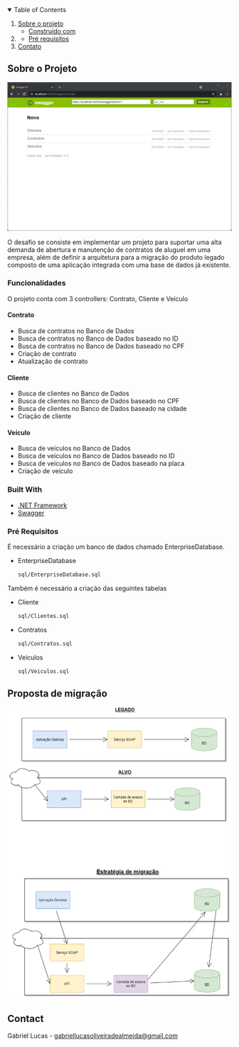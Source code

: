
<!-- TABLE OF CONTENTS -->
<details open="open">
  <summary>Table of Contents</summary>
  <ol>
    <li>
      <a href="#about-the-project">Sobre o projeto</a>
      <ul>
        <li><a href="#built-with">Construído com</a></li>
      </ul>
    </li>
    <li>
      <ul>
        <li><a href="#prerequisites">Pré requisitos</a></li>
      </ul>
    </li>
    <li><a href="#contact">Contato</a></li>
  </ol>
</details>

<!-- ABOUT THE PROJECT -->
## Sobre o Projeto

![product-screenshot]

O desafio se consiste em implementar um projeto para suportar uma alta demanda de abertura e manutenção de contratos de aluguel em uma empresa, além de definir a arquitetura para a migração do produto legado composto de uma aplicação integrada com uma base de dados já existente.

### Funcionalidades

O projeto conta com 3 controllers: Contrato, Cliente e Veículo

#### Contrato

* Busca de contratos no Banco de Dados
* Busca de contratos no Banco de Dados baseado no ID
* Busca de contratos no Banco de Dados baseado no CPF
* Criação de contrato
* Atualização de contrato

#### Cliente

* Busca de clientes no Banco de Dados
* Busca de clientes no Banco de Dados baseado no CPF
* Busca de clientes no Banco de Dados baseado na cidade
* Criação de cliente

#### Veículo

* Busca de veículos no Banco de Dados
* Busca de veículos no Banco de Dados baseado no ID
* Busca de veículos no Banco de Dados baseado na placa
* Criação de veículo

### Built With

* [.NET Framework](https://dotnet.microsoft.com/download/dotnet-framework/net472)
* [Swagger](https://swagger.io)


### Pré Requisitos

É necessário a criação um banco de dados chamado EnterpriseDatabase.
* EnterpriseDatabase
  ```sh
  sql/EnterpriseDatabase.sql
  ```

Também é necessário a criação das seguintes tabelas

* Cliente
  ```sh
  sql/Clientes.sql
  ```	

* Contratos
  ```sh
  sql/Contratos.sql
  ```	

* Veiculos
  ```sh
  sql/Veiculos.sql
  ```	

## Proposta de migração
![proposta]

<!-- CONTACT -->
## Contact

Gabriel Lucas - gabriellucasoliveiradealmeida@gmail.com

<!-- MARKDOWN LINKS & IMAGES -->
[product-screenshot]: images/screenshot.png
[proposta]: images/proposta.png
